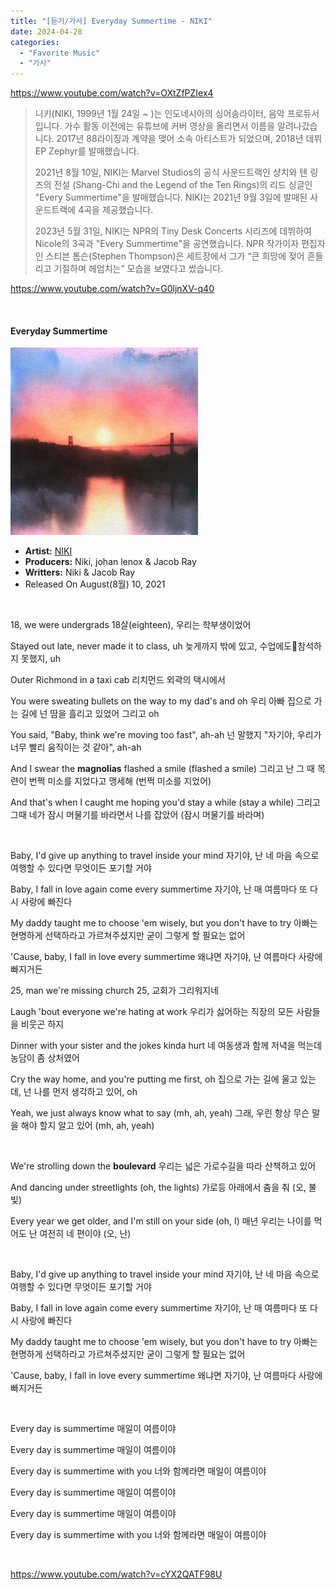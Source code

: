 ```yaml
---
title: "[듣기/가사] Everyday Summertime - NIKI"
date: 2024-04-28
categories: 
  - "Favorite Music"
  - "가사"
---
```


https://www.youtube.com/watch?v=OXtZfPZIex4

> 니키(NIKI, 1999년 1월 24일 ~ )는 인도네시아의 싱어송라이터, 음악 프로듀서입니다. 가수 활동 이전에는 유튜브에 커버 영상을 올리면서 이름을 알려나갔습니다. 2017년 88라이징과 계약을 맺어 소속 아티스트가 되었으며, 2018년 데뷔 EP Zephyr를 발매했습니다.
> 
> 2021년 8월 10일, NIKI는 Marvel Studios의 공식 사운드트랙인 샹치와 텐 링즈의 전설 (Shang-Chi and the Legend of the Ten Rings)의 리드 싱글인 "Every Summertime"을 발매했습니다. NIKI는 2021년 9월 3일에 발매된 사운드트랙에 4곡을 제공했습니다.
> 
> 2023년 5월 31일, NIKI는 NPR의 Tiny Desk Concerts 시리즈에 데뷔하여 Nicole의 3곡과 "Every Summertime"을 공연했습니다. NPR 작가이자 편집자인 스티븐 톰슨(Stephen Thompson)은 세트장에서 그가 “큰 희망에 젖어 흔들리고 기절하며 헤엄치는” 모습을 보였다고 썼습니다.

https://www.youtube.com/watch?v=G0ljnXV-q40

 

#### **Everyday Summertime**

![](./assets/img/wp-content/uploads/2024/04/600x600bb.jpg)

- **Artist:** [NIKI](https://en.wikipedia.org/wiki/Niki_\(singer\))
- **Producers:** Niki, johan lenox & Jacob Ray
- **Writters:** Niki & Jacob Ray
- Released On August(8월) 10, 2021

 

18, we were undergrads 18살(eighteen), 우리는 학부생이었어

Stayed out late, never made it to class, uh 늦게까지 밖에 있고, 수업에도참석하지 못했지, uh

Outer Richmond in a taxi cab 리치먼드 외곽의 택시에서

You were sweating bullets on the way to my dad's and oh 우리 아빠 집으로 가는 길에 넌 땀을 흘리고 있었어 그리고 oh

You said, "Baby, think we're moving too fast", ah-ah 넌 말했지 "자기야, 우리가 너무 빨리 움직이는 것 같아", ah-ah

And I swear the **magnolias** flashed a smile (flashed a smile) 그리고 난 그 때 목련이 번쩍 미소를 지었다고 맹세해 (번쩍 미소를 지었어)

And that's when I caught me hoping you'd stay a while (stay a while) 그리고 그때 네가 잠시 머물기를 바라면서 나를 잡았어 (잠시 머물기를 바라며)

 

Baby, I'd give up anything to travel inside your mind 자기야, 난 네 마음 속으로 여행할 수 있다면 무엇이든 포기할 거야

Baby, I fall in love again come every summertime 자기야, 난 매 여름마다 또 다시 사랑에 빠진다

My daddy taught me to choose 'em wisely, but you don't have to try 아빠는 현명하게 선택하라고 가르쳐주셨지만 굳이 그렇게 할 필요는 없어

'Cause, baby, I fall in love every summertime 왜냐면 자기야, 난 여름마다 사랑에 빠지거든

25, man we're missing church 25, 교회가 그리워지네

Laugh 'bout everyone we're hating at work 우리가 싫어하는 직장의 모든 사람들을 비웃곤 하지

Dinner with your sister and the jokes kinda hurt 네 여동생과 함께 저녁을 먹는데 농담이 좀 상처였어

Cry the way home, and you're putting me first, oh 집으로 가는 길에 울고 있는데, 넌 나를 먼저 생각하고 있어, oh

Yeah, we just always know what to say (mh, ah, yeah) 그래, 우린 항상 무슨 말을 해야 할지 알고 있어 (mh, ah, yeah)

 

We're strolling down the **boulevard** 우리는 넓은 가로수길을 따라 산책하고 있어

And dancing under streetlights (oh, the lights) 가로등 아래에서 춤을 춰 (오, 불빛)

Every year we get older, and I'm still on your side (oh, I) 매년 우리는 나이를 먹어도 난 여전히 네 편이야 (오, 난)

 

Baby, I'd give up anything to travel inside your mind 자기야, 난 네 마음 속으로 여행할 수 있다면 무엇이든 포기할 거야

Baby, I fall in love again come every summertime 자기야, 난 매 여름마다 또 다시 사랑에 빠진다

My daddy taught me to choose 'em wisely, but you don't have to try 아빠는 현명하게 선택하라고 가르쳐주셨지만 굳이 그렇게 할 필요는 없어

'Cause, baby, I fall in love every summertime 왜냐면 자기야, 난 여름마다 사랑에 빠지거든

 

Every day is summertime 매일이 여름이야

Every day is summertime 매일이 여름이야

Every day is summertime with you 너와 함께라면 매일이 여름이야

Every day is summertime 매일이 여름이야

Every day is summertime 매일이 여름이야

Every day is summertime with you 너와 함께라면 매일이 여름이야

 

https://www.youtube.com/watch?v=cYX2QATF98U
